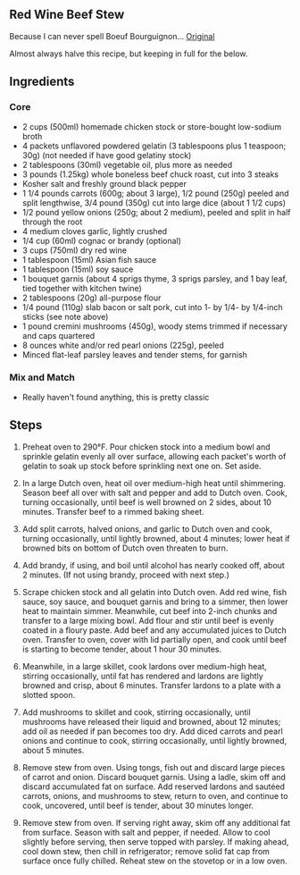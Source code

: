 ## Red Wine Beef Stew 

Because I can never spell Boeuf Bourguignon...
[Original](http://www.seriouseats.com/recipes/2016/01/beef-bourguignon-red-wine-stew-recipe.html)

Almost always halve this recipe, but keeping in full for the below. 

## Ingredients

### Core
- 2 cups (500ml) homemade chicken stock or store-bought low-sodium broth 
- 4 packets unflavored powdered gelatin (3 tablespoons plus 1 teaspoon; 30g) (not needed if have good gelatiny stock)
- 2 tablespoons (30ml) vegetable oil, plus more as needed
- 3 pounds (1.25kg) whole boneless beef chuck roast, cut into 3 steaks
- Kosher salt and freshly ground black pepper
- 1 1/4 pounds carrots (600g; about 3 large), 1/2 pound (250g) peeled and split lengthwise, 3/4 pound (350g) cut into large dice (about 1 1/2 cups)
- 1/2 pound yellow onions (250g; about 2 medium), peeled and split in half through the root
- 4 medium cloves garlic, lightly crushed
- 1/4 cup (60ml) cognac or brandy (optional)
- 3 cups (750ml) dry red wine
- 1 tablespoon (15ml) Asian fish sauce
- 1 tablespoon (15ml) soy sauce
- 1 bouquet garnis (about 4 sprigs thyme, 3 sprigs parsley, and 1 bay leaf, tied together with kitchen twine)
- 2 tablespoons (20g) all-purpose flour
- 1/4 pound (110g) slab bacon or salt pork, cut into 1- by 1/4- by 1/4-inch sticks (see note above)
- 1 pound cremini mushrooms (450g), woody stems trimmed if necessary and caps quartered
- 8 ounces white and/or red pearl onions (225g), peeled
- Minced flat-leaf parsley leaves and tender stems, for garnish


### Mix and Match
- Really haven't found anything, this is pretty classic

## Steps

1. Preheat oven to 290°F. Pour chicken stock into a medium bowl and sprinkle gelatin evenly all over surface, allowing each packet's worth of gelatin to soak up stock before sprinkling next one on. Set aside.

2. In a large Dutch oven, heat oil over medium-high heat until shimmering. Season beef all over with salt and pepper and add to Dutch oven. Cook, turning occasionally, until beef is well browned on 2 sides, about 10 minutes. Transfer beef to a rimmed baking sheet.

3. Add split carrots, halved onions, and garlic to Dutch oven and cook, turning occasionally, until lightly browned, about 4 minutes; lower heat if browned bits on bottom of Dutch oven threaten to burn.

4. Add brandy, if using, and boil until alcohol has nearly cooked off, about 2 minutes. (If not using brandy, proceed with next step.)

5. Scrape chicken stock and all gelatin into Dutch oven. Add red wine, fish sauce, soy sauce, and bouquet garnis and bring to a simmer, then lower heat to maintain simmer. Meanwhile, cut beef into 2-inch chunks and transfer to a large mixing bowl. Add flour and stir until beef is evenly coated in a floury paste. Add beef and any accumulated juices to Dutch oven. Transfer to oven, cover with lid partially open, and cook until beef is starting to become tender, about 1 hour 30 minutes.

6. Meanwhile, in a large skillet, cook lardons over medium-high heat, stirring occasionally, until fat has rendered and lardons are lightly browned and crisp, about 6 minutes. Transfer lardons to a plate with a slotted spoon.

7. Add mushrooms to skillet and cook, stirring occasionally, until mushrooms have released their liquid and browned, about 12 minutes; add oil as needed if pan becomes too dry. Add diced carrots and pearl onions and continue to cook, stirring occasionally, until lightly browned, about 5 minutes.

8. Remove stew from oven. Using tongs, fish out and discard large pieces of carrot and onion. Discard bouquet garnis. Using a ladle, skim off and discard accumulated fat on surface. Add reserved lardons and sautéed carrots, onions, and mushrooms to stew, return to oven, and continue to cook, uncovered, until beef is tender, about 30 minutes longer.

9. Remove stew from oven. If serving right away, skim off any additional fat from surface. Season with salt and pepper, if needed. Allow to cool slightly before serving, then serve topped with parsley. If making ahead, cool down stew, then chill in refrigerator; remove solid fat cap from surface once fully chilled. Reheat stew on the stovetop or in a low oven.

